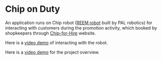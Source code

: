 # Chip on Duty

An application runs on Chip robot ([REEM robot](https://en.wikipedia.org/wiki/REEM) built by PAL robotics) for interacting with customers during the promotion activity, which booked by shopkeepers through [Chip-for-Hire](https://github.com/le-kang/chip-for-hire) website.

Here is a [video demo](https://www.youtube.com/watch?v=hOz8n09MxCM) of interacting with the robot.

Here is a [video demo](https://www.youtube.com/watch?v=GxHA8rY8gKc) for the project overview.
